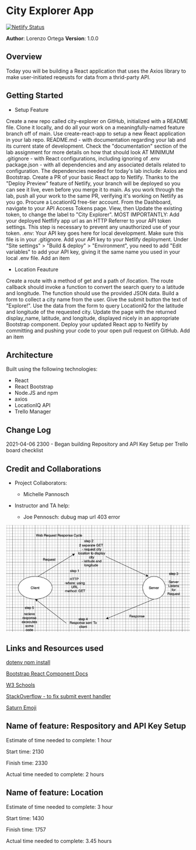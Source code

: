 # City Explorer App

[![Netlify Status](https://api.netlify.com/api/v1/badges/eb9ccd94-0af4-4cb3-9c70-a2efcaf75139/deploy-status)](https://app.netlify.com/sites/vigorous-ride-dc9045/deploys)

**Author**: Lorenzo Ortega
**Version**: 1.0.0

## Overview
<!-- Provide a high level overview of what this application is and why you are building it, beyond the fact that it's an assignment for this class. (i.e. What's your problem domain?) -->
Today you will be building a React application that uses the Axios library to make user-initiated reqeusts for data from a thrid-party API.

## Getting Started
<!-- What are the steps that a user must take in order to build this app on their own machine and get it running? -->
- Setup Feature

Create a new repo called city-explorer on GitHub, initialized with a README file. Clone it locally, and do all your work on a meaningfully-named feature branch off of main.
Use create-react-app to setup a new React application in your lab repo.
README.md - with documentation regarding your lab and its current state of development. Check the "documentation" section of the lab assignment for more details on how that should look AT MINIMUM
.gitignore - with React configurations, including ignoring of .env
package.json - with all dependencies and any associated details related to configuration. The dependencies needed for today's lab include: Axios and Bootstrap.
Create a PR of your basic React app to Netlify. Thanks to the "Deploy Preview" feature of Netlify, your branch will be deployed so you can see it live, even before you merge it to main. As you work through the lab, push all your work to the same PR, verifying it's working on Netlify as you go.
Procure a LocationIQ free-tier account. From the Dashboard, navigate to your API Access Tokens page. View, then Update the existing token, to change the label to "City Explorer".
MOST IMPORTANTLY: Add your deployed Netflify app url as an HTTP Referrer to your API token settings. This step is necessary to prevent any unauthorized use of your token.
.env: Your API key goes here for local development. Make sure this file is in your .gitignore.
Add your API key to your Netlify deployment. Under "Site settings" > "Build & deploy" > "Environment", you need to add "Edit variables" to add your API key, giving it the same name you used in your local .env file.
Add an item

- Location Feauture

Create a route with a method of get and a path of /location. The route callback should invoke a function to convert the search query to a latitude and longitude. The function should use the provided JSON data.
Build a form to collect a city name from the user. Give the submit button the text of "Explore!".
Use the data from the form to query LocationIQ for the latitude and longitude of the requested city.
Update the page with the returned display_name, latitude, and longitude, displayed nicely in an appropriate Bootstrap component.
Deploy your updated React app to Netlify by committing and pushing your code to your open pull request on GitHub.
Add an item

## Architecture

Built using the following technologies:

- React
- React Bootstrap
- Node.JS and npm
- axios
- LocationIQ API
- Trello Manager
<!-- Provide a detailed description of the application design. What technologies (languages, libraries, etc) you're using, and any other relevant design information. -->
## Change Log

2021-04-06 2300 - Began building Repository and API Key Setup per Trello board checklist
<!-- Use this area to document the iterative changes made to your application as each feature is successfully implemented. Use time stamps. Here's an example:

01-01-2001 4:59pm - Application now has a fully-functional express server, with a GET route for the location resource. -->

## Credit and Collaborations

- Project Collaborators:

  - Michelle Pannosch

- Instructor and TA help:

  - Joe Pennosch: dubug map url 403 error

![Web Request Response Cycle Diagram for Lab-06](/public/assets/lab06-WRR-cycle.jpg)

<!-- Give credit (and a link) to other people or resources that helped you build this application. -->

## Links and Resources used

[dotenv npm install](https://www.npmjs.com/package/dotenv)

[Bootstrap React Component Docs](https://react-bootstrap.github.io/components/forms/#forms-layout-grid)

[W3 Schools](https://www.w3schools.com/)

[StackOverflow - to fix submit event handler](https://stackoverflow.com/questions/37239799/can-not-submit-form-react-bootstrap)

[Saturn Emoji](https://emojipedia.org/ringed-planet/)

## Name of feature: Respository and API Key Setup

Estimate of time needed to complete: 1 hour

Start time: 2130

Finish time: 2330

Actual time needed to complete: 2 hours

## Name of feature: Location

Estimate of time needed to complete: 3 hour

Start time: 1430

Finish time: 1757

Actual time needed to complete: 3.45 hours
